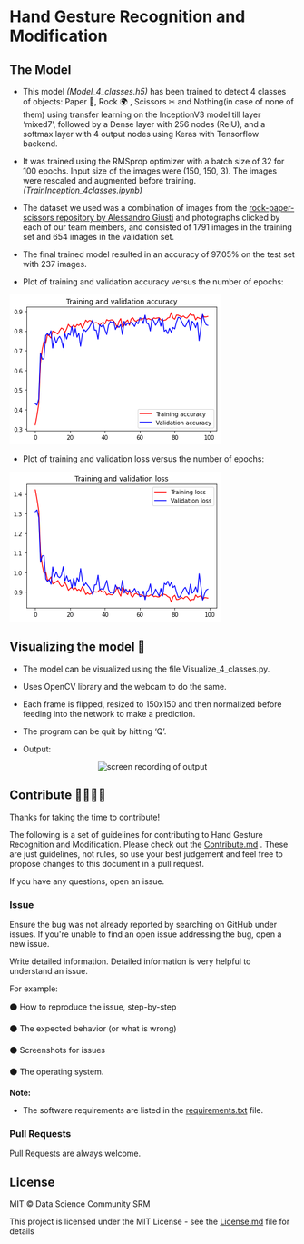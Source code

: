# Hand Gesture Recognition and Modification
 
## The Model
- This model _(Model_4_classes.h5)_ has been trained to detect 4 classes of objects: Paper 📜, Rock 🌍 , Scissors ✂ and Nothing(in case of none of them) using transfer learning on the InceptionV3 model till layer ‘mixed7’, followed by a Dense layer with 256 nodes (RelU), and a softmax layer with 4 output nodes using Keras with Tensorflow backend. 

- It was trained using the RMSprop optimizer with a batch size of 32 for 100 epochs. Input size of the images were (150, 150, 3). The images were rescaled and augmented before training. _(TrainInception_4classes.ipynb)_

- The dataset we used was a combination of images from the [rock-paper-scissors repository by Alessandro Giusti](https://github.com/alessandro-giusti/rock-paper-scissors/tree/master/datasets/final) and photographs clicked by each of our team members, and consisted of 1791 images in the training set and 654 images in the validation set.

- The final trained model resulted in an accuracy of 97.05% on the test set with 237 images.

- Plot of training and validation accuracy versus the number of epochs:

![Plot of training and validation accuracy versus the number of epochs.](Graphs_Results/accuracy_vs_epochs.png)

- Plot of training and validation loss versus the number of epochs:

![Plot of training and validation loss versus the number of epochs.](Graphs_Results/loss_vs_epochs.png)

## Visualizing the model 👀

- The model can be visualized using the file Visualize_4_classes.py.

- Uses OpenCV library and the webcam to do the same.

- Each frame is flipped, resized to 150x150 and then normalized before feeding into the network to make a prediction. 

- The program can be quit by hitting ‘Q’.

- Output:
<p align="center">
  <img src="Graphs_Results/screen_recording.gif" alt="screen recording of output" width="576" height="324">
</p>

## Contribute 👨‍👨‍👧‍👦

Thanks for taking the time to contribute!

The following is a set of guidelines for contributing to Hand Gesture Recognition and Modification. Please check out the [Contribute.md](https://github.com/Data-Science-Community-SRM/hand-gesture-recognition-and-modification/blob/master/Contribute.md) . These are just guidelines, not rules, so use your best judgement and feel free to propose changes to this document in a pull request.

If you have any questions, open an issue.

### Issue 

Ensure the bug was not already reported by searching on GitHub under issues. If you're unable to find an open issue addressing the bug, open a new issue.

Write detailed information. Detailed information is very helpful to understand an issue.

For example:

⚫ How to reproduce the issue, step-by-step

⚫ The expected behavior (or what is wrong)

⚫ Screenshots for issues

⚫ The operating system.


**Note:**

- The software requirements are listed in the [requirements.txt](https://github.com/Data-Science-Community-SRM/hand-gesture-recognition-and-modification/blob/master/requirements.txt) file.

### Pull Requests

Pull Requests are always welcome.

## License

MIT © Data Science Community SRM

This project is licensed under the MIT License - see the [License.md](https://github.com/Data-Science-Community-SRM/hand-gesture-recognition-and-modification/blob/master/License.md) file for details

